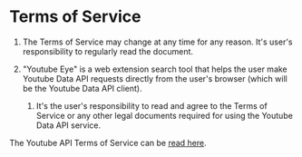 
# Terms of Service 
1. The Terms of Service may change at any time for any reason. It's user's responsibility to regularly read the document.

1. "Youtube Eye" is a web extension search tool that helps the user make Youtube Data API requests directly from the user's browser (which will be the Youtube Data API client). 

    1. It's the user's responsibility to read and agree to the Terms of Service or any other legal documents required for using the Youtube Data API service. 

The Youtube API Terms of Service can be [read here](https://developers.google.com/youtube/terms/api-services-terms-of-service). 

